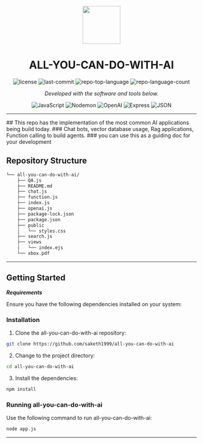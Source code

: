 <p align="center">
  <img src="https://cdn-icons-png.flaticon.com/512/6295/6295417.png" width="100" />
</p>
<p align="center">
    <h1 align="center">ALL-YOU-CAN-DO-WITH-AI</h1>
</p>
<p align="center">
</p>
<p align="center">
	<img src="https://img.shields.io/github/license/saketh1999/all-you-can-do-with-ai?style=flat&color=0080ff" alt="license">
	<img src="https://img.shields.io/github/last-commit/saketh1999/all-you-can-do-with-ai?style=flat&logo=git&logoColor=white&color=0080ff" alt="last-commit">
	<img src="https://img.shields.io/github/languages/top/saketh1999/all-you-can-do-with-ai?style=flat&color=0080ff" alt="repo-top-language">
	<img src="https://img.shields.io/github/languages/count/saketh1999/all-you-can-do-with-ai?style=flat&color=0080ff" alt="repo-language-count">
<p>
<p align="center">
		<em>Developed with the software and tools below.</em>
</p>
<p align="center">
	<img src="https://img.shields.io/badge/JavaScript-F7DF1E.svg?style=flat&logo=JavaScript&logoColor=black" alt="JavaScript">
	<img src="https://img.shields.io/badge/Nodemon-76D04B.svg?style=flat&logo=Nodemon&logoColor=white" alt="Nodemon">
	<img src="https://img.shields.io/badge/OpenAI-412991.svg?style=flat&logo=OpenAI&logoColor=white" alt="OpenAI">
	<img src="https://img.shields.io/badge/Express-000000.svg?style=flat&logo=Express&logoColor=white" alt="Express">
	<img src="https://img.shields.io/badge/JSON-000000.svg?style=flat&logo=JSON&logoColor=white" alt="JSON">
</p>
<hr>
## This repo has the implementation of the most common AI applications being build today.
### Chat bots, vector database usage, Rag applications, Function calling to build agents.
### you can use this as a guiding doc for your development

##  Repository Structure

```sh
└── all-you-can-do-with-ai/
    ├── QA.js
    ├── README.md
    ├── chat.js
    ├── function.js
    ├── index.js
    ├── openai.js
    ├── package-lock.json
    ├── package.json
    ├── public
    │   └── styles.css
    ├── search.js
    ├── views
    │   └── index.ejs
    └── xbox.pdf
```
---

##  Getting Started

***Requirements***

Ensure you have the following dependencies installed on your system:

###  Installation

1. Clone the all-you-can-do-with-ai repository:

```sh
git clone https://github.com/saketh1999/all-you-can-do-with-ai
```

2. Change to the project directory:

```sh
cd all-you-can-do-with-ai
```

3. Install the dependencies:

```sh
npm install
```

###  Running all-you-can-do-with-ai

Use the following command to run all-you-can-do-with-ai:

```sh
node app.js
```

---
